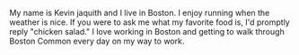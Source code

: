 My name is Kevin jaquith and I live in Boston. I enjoy running when the weather is nice. If you were to ask me what my favorite food is, I'd promptly reply "chicken salad." I love working in Boston and getting to walk through Boston Common every day on my way to work.
